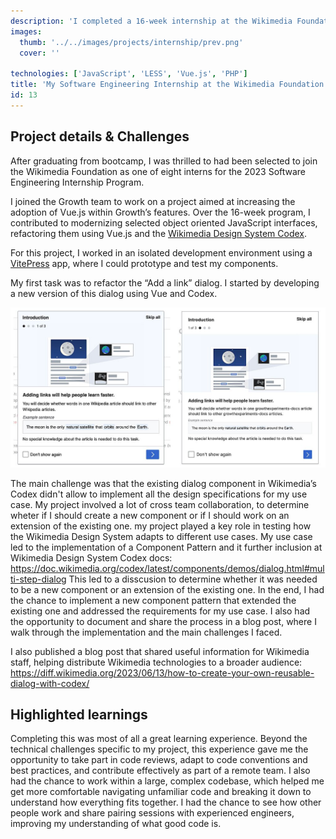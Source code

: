 ```yaml
---
description: 'I completed a 16-week internship at the Wikimedia Foundation, where I worked on a project aimed at increasing the adoption of Vue.js and the Wikimedia Design System Codex in Wikipedia’s frontend.'
images: 
  thumb: '../../images/projects/internship/prev.png'
  cover: ''

technologies: ['JavaScript', 'LESS', 'Vue.js', 'PHP']
title: 'My Software Engineering Internship at the Wikimedia Foundation'
id: 13
---
```


## Project details & Challenges
After graduating from bootcamp, I was thrilled to had been selected to join the Wikimedia Foundation as one of eight interns for the 2023 Software Engineering Internship Program.

I joined the Growth team to work on a project aimed at increasing the adoption of Vue.js within Growth’s features. Over the 16-week program, I contributed to modernizing selected object oriented JavaScript interfaces, refactoring them using Vue.js and the [Wikimedia Design System Codex](https://doc.wikimedia.org/codex/main/).

For this project, I worked in an isolated development environment using a [VitePress](https://vitepress.dev/) app, where I could prototype and test my components.

My first task was to refactor the “Add a link” dialog. I started by developing a new version of this dialog using Vue and Codex.

![](../../images/projects/internship/cover.png)

The main challenge was that the existing dialog component in Wikimedia’s Codex didn't allow to implement all the design specifications for my use case. 
My project involved a lot of cross team collaboration, to determine wheter if I should create a new component or if I should work on an extension of the existing one. 
my project played a key role in testing how the Wikimedia Design System adapts to different use cases. My use case led to the implementation of a Component Pattern and it further inclusion at Wikimedia Design System Codex docs: https://doc.wikimedia.org/codex/latest/components/demos/dialog.html#multi-step-dialog
This led to a disscusion to determine whether it was needed to be a new component or an extension of the existing one. In the end, I had the chance to implement a new component pattern that extended the existing one and addressed the requirements for my use case.
I also had the opportunity to document and share the process in a blog post, where I walk through the implementation and the main challenges I faced.

I also published a blog post that shared useful information for Wikimedia staff, helping distribute Wikimedia technologies to a broader audience: https://diff.wikimedia.org/2023/06/13/how-to-create-your-own-reusable-dialog-with-codex/

## Highlighted learnings
Completing this was most of all a great learning experience.
Beyond the technical challenges specific to my project, this experience gave me the opportunity to take part in code reviews, adapt to code conventions and best practices, and contribute effectively as part of a remote team.
I also had the chance to work within a large, complex codebase, which helped me get more comfortable navigating unfamiliar code and breaking it down to understand how everything fits together.
I had the chance to see how other people work and share pairing sessions with experienced engineers, improving my understanding of what good code is.